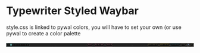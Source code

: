 # Typewriter Styled Waybar

style.css is linked to pywal colors, you will have to set your own (or use pywal to create a color palette  


![Alt text](screenshot.png)
